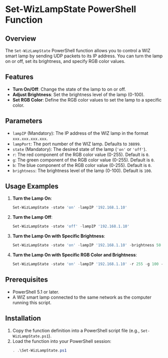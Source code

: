 # Set-WizLampState PowerShell Function

## Overview

The `Set-WizLampState` PowerShell function allows you to control a WIZ smart lamp by sending UDP packets to its IP address. You can turn the lamp on or off, set its brightness, and specify RGB color values.

## Features

- **Turn On/Off**: Change the state of the lamp to on or off.
- **Adjust Brightness**: Set the brightness level of the lamp (0-100).
- **Set RGB Color**: Define the RGB color values to set the lamp to a specific color.

## Parameters

- `lampIP` (Mandatory): The IP address of the WIZ lamp in the format `xxx.xxx.xxx.xxx`.
- `lampPort`: The port number of the WIZ lamp. Defaults to `38899`.
- `state` (Mandatory): The desired state of the lamp (`'on'` or `'off'`).
- `r`: The red component of the RGB color value (0-255). Default is `0`.
- `g`: The green component of the RGB color value (0-255). Default is `0`.
- `b`: The blue component of the RGB color value (0-255). Default is `0`.
- `brightness`: The brightness level of the lamp (0-100). Default is `100`.

## Usage Examples

1. **Turn the Lamp On**:
    ```powershell
    Set-WizLampState -state 'on' -lampIP '192.168.1.10'
    ```

2. **Turn the Lamp Off**:
    ```powershell
    Set-WizLampState -state 'off' -lampIP '192.168.1.10'
    ```

3. **Turn the Lamp On with Specific Brightness**:
    ```powershell
    Set-WizLampState -state 'on' -lampIP '192.168.1.10' -brightness 50
    ```

4. **Turn the Lamp On with Specific RGB Color and Brightness**:
    ```powershell
    Set-WizLampState -state 'on' -lampIP '192.168.1.10' -r 255 -g 100 -b 50 -brightness 80
    ```

## Prerequisites

- PowerShell 5.1 or later.
- A WIZ smart lamp connected to the same network as the computer running this script.

## Installation

1. Copy the function definition into a PowerShell script file (e.g., `Set-WizLampState.ps1`).
2. Load the function into your PowerShell session:
   ```powershell
   . .\Set-WizLampState.ps1
